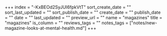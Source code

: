 +++
index = "-KxBEOd2SyJUI6fpkVtT"
sort_create_date = ""
sort_last_updated = ""
sort_publish_date = ""
create_date = ""
publish_date = ""
date = ""
last_updated = ""
preview_url = ""
name = "magazines"
title = "magazines"
is_column = ""
reviews_tags = ""
notes_tags = ["notes/new-magazine-looks-at-mental-health.md"]
+++

